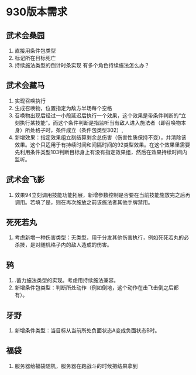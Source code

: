 # 930版本需求
## 武术会桑园

1. 直接用条件包类型    
2. 标记所在目标死亡
3. 持续施法类型的倒计时条实现    有多个角色持续施法怎么办？

## 武术会藏马

1. 实现召唤执行
2. 生成召唤物，位置指定为敌方半场每个空格
3. 召唤物出现后经过一小段延迟后执行一个效果，这个效果是带条件判断的“立刻执行某技能”。而这个条件判断是指监听当有敌人进入施法者（即召唤物本身）所处格子时，条件成立（条件包类型302）,
4. 新增效果：指定效果组立刻结算剩余总伤害（伤害性质保持不变），并清除该效果。这个只适用于有持续时间和间隔时间的92类型效果。在这个效果里需要先利用条件类型103判断目标身上有没有指定效果组，然后在效果持续时间内监听。

## 武术会飞影

1. 效果94立刻调用技能功能拓展，新增参数控制是否要在当前技能施放完之后再调用。若填了是，则在再次施放之前该施法者其他手牌禁用。

## 死死若丸

1. 考虑新增一种伤害类型：无类型，用于分发其他伤害执行，例如死死若丸的必杀技，是对随机格子内的敌人造成的伤害。

## 鸦

1. .蓄力施法类型的实现。考虑用持续施法兼容。
2. 新增条件包类型：判断所处动作（例如倒地，这个动作在击飞击倒之后都有）。

## 牙野

1. 新增条件类型：当目标从当前所处负面状态A变成负面状态B时。

## 福袋

1. 服务器给福袋随机，服务器在跑战斗的时候把结果拿到
